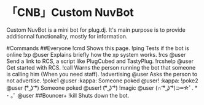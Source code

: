 # 「CNB」Custom NuvBot
Custom NuvBot is a mini bot for plug.dj. It's main purpose is to provide additionnal functionality, mostly for information.

#Commands
##Everyone
!cmd Shows this page.  !ping Tests if the bot is online  !xp @user Explains briefly how the xp system works.  !rcs @user  Send a link to RCS, a script like PlugCubed and TastyPlug.  !rcshelp @user Get started with RCS.  !call Warns the person running the bot that someone is calling him (When you need staff).  !advertising @user Asks the person to not advertise.  !poke1 @user :kappa: Someone poked @user! :kappa:  !poke2 @user (͡° ͜ʖ ͡°) Someone poked @user! (͡° ͜ʖ ͡°)  !magic @user  (∩ ͡° ͜ʖ ͡°)⊃━☆ﾟ. * ･ ｡ﾟ @user
##Bouncer+
!kill Shuts down the bot.

